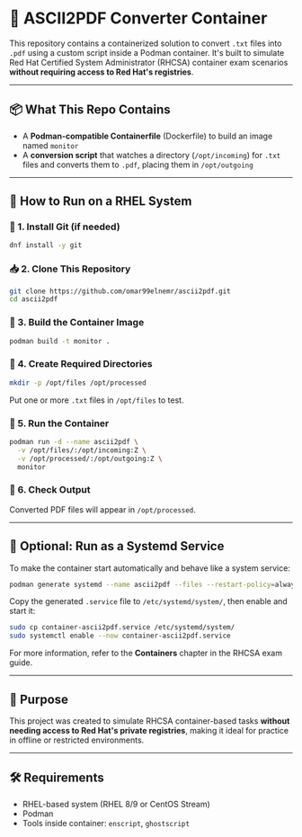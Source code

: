 # 🐧 ASCII2PDF Converter Container

This repository contains a containerized solution to convert `.txt` files into `.pdf` using a custom script inside a Podman container. It's built to simulate Red Hat Certified System Administrator (RHCSA) container exam scenarios **without requiring access to Red Hat's registries**.

---

## 📦 What This Repo Contains

- A **Podman-compatible Containerfile** (Dockerfile) to build an image named `monitor`
- A **conversion script** that watches a directory (`/opt/incoming`) for `.txt` files and converts them to `.pdf`, placing them in `/opt/outgoing`

---

## 🚀 How to Run on a RHEL System

### 🔧 1. Install Git (if needed)

```bash
dnf install -y git
```

### 📥 2. Clone This Repository

```bash
git clone https://github.com/omar99elnemr/ascii2pdf.git
cd ascii2pdf
```

### 🔨 3. Build the Container Image

```bash
podman build -t monitor .
```

### 📁 4. Create Required Directories

```bash
mkdir -p /opt/files /opt/processed
```

Put one or more `.txt` files in `/opt/files` to test.

### 🧪 5. Run the Container

```bash
podman run -d --name ascii2pdf \
  -v /opt/files/:/opt/incoming:Z \
  -v /opt/processed/:/opt/outgoing:Z \
  monitor
```

### 📄 6. Check Output

Converted PDF files will appear in `/opt/processed`.

---

## 🔁 Optional: Run as a Systemd Service

To make the container start automatically and behave like a system service:

```bash
podman generate systemd --name ascii2pdf --files --restart-policy=always
```

Copy the generated `.service` file to `/etc/systemd/system/`, then enable and start it:

```bash
sudo cp container-ascii2pdf.service /etc/systemd/system/
sudo systemctl enable --now container-ascii2pdf.service
```

For more information, refer to the **Containers** chapter in the RHCSA exam guide.

---

## 🎯 Purpose

This project was created to simulate RHCSA container-based tasks **without needing access to Red Hat's private registries**, making it ideal for practice in offline or restricted environments.

---

## 🛠 Requirements

- RHEL-based system (RHEL 8/9 or CentOS Stream)
- Podman
- Tools inside container: `enscript`, `ghostscript`
